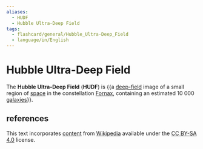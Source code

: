 ```yaml
---
aliases:
  - HUDF
  - Hubble Ultra-Deep Field
tags:
  - flashcard/general/Hubble_Ultra-Deep_Field
  - language/in/English
---
```


# Hubble Ultra-Deep Field

The __Hubble Ultra-Deep Field__ (__HUDF__) is {{a [deep-field](list%20of%20deep%20fields.md) image of a small region of [space](outer%20space.md) in the constellation [Fornax](Fornax.md), containing an estimated 10&nbsp;000 [galaxies](galaxy.md)}}.

## references

This text incorporates [content](https://en.wikipedia.org/wiki/Hubble_Ultra-Deep_Field) from [Wikipedia](Wikipedia.md) available under the [CC BY-SA 4.0](https://creativecommons.org/licenses/by-sa/4.0/) license.
